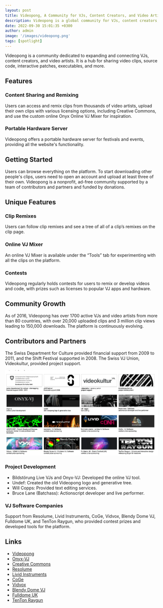 ```yaml
---
layout: post
title: Videopong, A Community for VJs, Content Creators, and Video Artists
description: Videopong is a global community for VJs, content creators, and video artists to share, remix, and perform visual media. Users can access clips, source code, and interactive patches, while enjoying features like the Onyx Online VJ Mixer, clip remix tracking, and regular contests. Supported by donations and partnerships, Videopong fosters creativity and collaboration in the visual arts.
date: 2022-09-30 15:01:35 +0300
author: admin
image: '/images/videopong.png'
tags: [spotlight]
---
```


Videopong is a community dedicated to expanding and connecting VJs, content creators, and video artists. It is a hub for sharing video clips, source code, interactive patches, executables, and more.

## Features

### Content Sharing and Remixing
Users can access and remix clips from thousands of video artists, upload their own clips with various licensing options, including Creative Commons, and use the custom online Onyx Online VJ Mixer for inspiration.

### Portable Hardware Server
Videopong offers a portable hardware server for festivals and events, providing all the website's functionality.

## Getting Started
Users can browse everything on the platform. To start downloading other people's clips, users need to open an account and upload at least three of their own. Videopong is a nonprofit, ad-free community supported by a team of contributors and partners and funded by donations.

## Unique Features

### Clip Remixes
Users can follow clip remixes and see a tree of all of a clip’s remixes on the clip page.

### Online VJ Mixer
An online VJ Mixer is available under the “Tools” tab for experimenting with all the clips on the platform.

### Contests
Videopong regularly holds contests for users to remix or develop videos and code, with prizes such as licenses to popular VJ apps and hardware.

## Community Growth
As of 2016, Videopong has over 1700 active VJs and video artists from more than 80 countries, with over 20,000 uploaded clips and 3 million clip views leading to 150,000 downloads. The platform is continuously evolving.

## Contributors and Partners
The Swiss Department for Culture provided financial support from 2009 to 2011, and the Shift Festival supported in 2008. The Swiss VJ Union, Videokultur, provided project support. 

![Videopong, A Community for VJs, Content Creators, and Video Artists](/images/videopong-partners-sponsors.png)

### Project Development
- Bildstörung Live VJs and Onyx-VJ: Developed the online VJ tool.
- Undef: Created the old Videopong logo and generative tree.
- Will Copps: Provided text editing services.
- Bruce Lane (Batchass): Actionscript developer and live performer.

### VJ Software Companies
Support from Resolume, Livid Instruments, CoGe, Vidvox, Blendy Dome VJ, Fulldome UK, and TenTon Raygun, who provided contest prizes and developed tools for the platform.

## Links
- [Videopong](https://videopong.net)
- [Onyx-VJ](https://onyx-vj.com)
- [Creative Commons](https://creativecommons.org)
- [Resolume](https://resolume.com)
- [Livid Instruments](https://lividinstruments.com)
- [CoGe](https://cogevj.hu)
- [Vidvox](https://vidvox.net)
- [Blendy Dome VJ](https://blendydomevj.com)
- [Fulldome UK](https://fulldome.org.uk)
- [TenTon Raygun](https://tentonraygun.com)